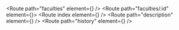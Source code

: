 <Route path="faculties" element={<FacultiesPage />} />
<Route path="faculties/:id" element={<FacultyPage />}>
<Route index element={<FacultyDescription />} />
<Route path="description" element={<FacultyDescription />} />
<Route path="history" element={<FacultyHistory />} />
</Route>
